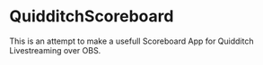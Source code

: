 # QuidditchScoreboard
This is an attempt to make a usefull Scoreboard App for Quidditch Livestreaming over OBS.
